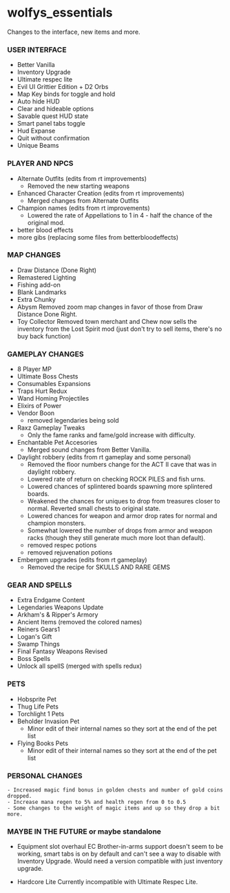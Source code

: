# wolfys_essentials
Changes to the interface, new items and more.

### USER INTERFACE
- Better Vanilla
- Inventory Upgrade
- Ultimate respec lite
- Evil UI Grittier Edition + D2 Orbs
- Map Key binds for toggle and hold
- Auto hide HUD
- Clear and hideable options
- Savable quest HUD state
- Smart panel tabs toggle
- Hud Expanse
- Quit without confirmation
- Unique Beams

### PLAYER AND NPCS
- Alternate Outfits (edits from rt improvements)
    - Removed the new starting weapons
- Enhanced Character Creation (edits from rt improvements)
    - Merged changes from Alternate Outfits
- Champion names (edits from rt improvements)
    - Lowered the rate of Appellations to 1 in 4 - half the chance of the original mod.
- better blood effects
- more gibs (replacing some files from betterbloodeffects)

### MAP CHANGES
- Draw Distance (Done Right)
- Remastered Lighting
- Fishing add-on
- Blank Landmarks
- Extra Chunky
- Abysm
    Removed zoom map changes in favor of those from Draw Distance Done Right.
- Toy Collector
    Removed town merchant and Chew now sells the inventory from the Lost Spirit mod (just don't try to sell items, there's no buy back function)

### GAMEPLAY CHANGES
- 8 Player MP
- Ultimate Boss Chests
- Consumables Expansions
- Traps Hurt Redux
- Wand Homing Projectiles
- Elixirs of Power
- Vendor Boon
    - removed legendaries being sold
- Raxz Gameplay Tweaks
    - Only the fame ranks and fame/gold increase with difficulty. 
- Enchantable Pet Accesories
    - Merged sound changes from Better Vanilla.
- Daylight robbery (edits from rt gameplay and some personal)
    - Removed the floor numbers change for the ACT II cave that was in daylight robbery.
    - Lowered rate of return on checking ROCK PILES and fish urns.
    - Lowered chances of splintered boards spawning more splintered boards.
    - Weakened the chances for uniques to drop from treasures closer to normal. Reverted small chests to original state.
    - Lowered chances for weapon and armor drop rates for normal and champion monsters.
    - Somewhat lowered the number of drops from armor and weapon racks (though they still generate much more loot than default).
    - removed respec potions
    - removed rejuvenation potions
- Embergem upgrades (edits from rt gameplay)
    - Removed the recipe for SKULLS AND RARE GEMS

### GEAR AND SPELLS
- Extra Endgame Content
- Legendaries Weapons Update
- Arkham's & Ripper's Armory
- Ancient Items (removed the colored names)
- Reiners Gears1
- Logan's Gift
- Swamp Things
- Final Fantasy Weapons Revised
- Boss Spells
- Unlock all spellS (merged with spells redux)

### PETS
- Hobsprite Pet
- Thug Life Pets
- Torchlight 1 Pets
- Beholder Invasion Pet
    - Minor edit of their internal names so they sort at the end of the pet list
- Flying Books Pets
    - Minor edit of their internal names so they sort at the end of the pet list

### PERSONAL CHANGES
    - Increased magic find bonus in golden chests and number of gold coins dropped.
    - Increase mana regen to 5% and health regen from 0 to 0.5
    - Some changes to the weight of magic items and up so they drop a bit more. 

### MAYBE IN THE FUTURE or maybe standalone
- Equipment slot overhaul EC
    Brother-in-arms support doesn't seem to be working, smart tabs is on by default and can't see a way to disable with Inventory Upgrade. 
    Would need a version compatible with just inventory upgrade. 

- Hardcore Lite
    Currently incompatible with Ultimate Respec Lite.